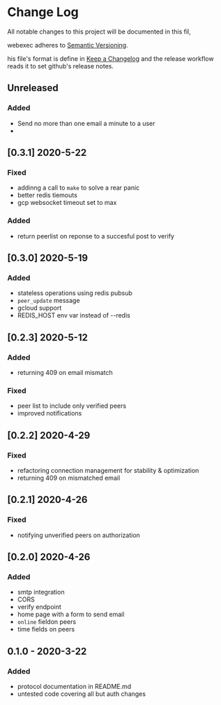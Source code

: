 # Change Log

All notable changes to this project will be documented in this fil, 

webexec adheres to [Semantic Versioning](https://semver.org/spec/v2.0.0.html).

his file's format is define in 
[Keep a Changelog](https://keepachangelog.com/en/1.0.0/)
and the release workflow reads it to set github's release notes.


## Unreleased

### Added

- Send no more than one email a minute to a user
-
## [0.3.1] 2020-5-22

### Fixed

- addinng a call to `make` to solve a rear panic
- better redis tiemouts
- gcp websocket timeout set to max

### Added

- return peerlist on reponse to a succesful post to verify


## [0.3.0] 2020-5-19

### Added

- stateless operations using redis pubsub
- `peer_update` message
- gcloud support
- REDIS_HOST env var instead of --redis

## [0.2.3] 2020-5-12

### Added 

- returning 409 on email mismatch

### Fixed 

- peer list to include only verified peers
- improved notifications

## [0.2.2] 2020-4-29

### Fixed

- refactoring connection management for stability & optimization
- returning 409 on mismatched email

## [0.2.1] 2020-4-26

### Fixed

- notifying unverified peers on authorization

## [0.2.0] 2020-4-26

### Added 

- smtp integration
- CORS
- verify endpoint
- home page with a form to send email
- `online` fieldon peers
- time fields on peers

## 0.1.0 - 2020-3-22

### Added 

- protocol documentation in README.md
- untested code covering all but auth changes
